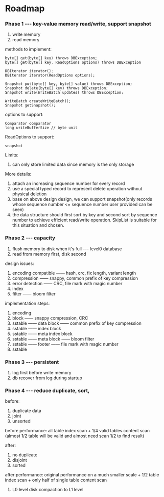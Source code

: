 # Roadmap

### Phase 1 --- key-value memory read/write, support snapshot

1. write memory
2. read memory

methods to implement:

```
byte[] get(byte[] key) throws DBException;
byte[] get(byte[] key, ReadOptions options) throws DBException

DBIterator iterator();
DBIterator iterator(ReadOptions options);

Snapshot put(byte[] key, byte[] value) throws DBException;
Snapshot delete(byte[] key) throws DBException;
Snapshot write(WriteBatch updates) throws DBException;

WriteBatch createWriteBatch();
Snapshot getSnapshot();
```

options to support:

```
Comparator comparator
long writeBufferSize // byte unit
```

ReadOptions to support:

```
snapshot
```

Limits:

1. can only store limited data since memory is the only storage

More details:

1. attach an increasing sequence number for every record
2. use a special typed record to represent delete operation without physical deletion
3. base on above design design, we can support snapshot(only records whose sequence number <= sequence number user provided can be seen)
4. the data structure should first sort by key and second sort by sequence number to achieve efficient read/write operation. SkipList is suitable for this situation and chosen. 

### Phase 2 --- capacity

1. flush memory to disk when it's full --- level0 database
2. read from memory first, disk second

design issues:

1. encoding compatible —— hash, crc, fix length, variant length
2. compression —— snappy, common prefix of key compression
3. error detection —— CRC, file mark with magic number
4. index
5. filter —— bloom filter

implementation steps:

1. encoding
2. block —— snappy compression, CRC
3. sstable —— data block —— common prefix of key compression
4. sstable —— index block
5. sstable —— meta index block
6. sstable —— meta block —— bloom filter
7. sstable —— footer —— file mark with magic number
8. sstable

### Phase 3 --- persistent

1. log first before write memory
2. db recover from log during startup

### Phase 4 --- reduce duplicate, sort,

before:

1. duplicate data
2. joint
3. unsorted

before performance: all table index scan + 1/4 valid tables content scan (almost 1/2 table will be valid and almost need scan 1/2 to find result)



after:

1. no duplicate
2. disjoint
3. sorted

after performance: original performance on a much smaller scale + 1/2 table index scan + only half of single table content scan



1. L0 level disk compaction to L1 level

